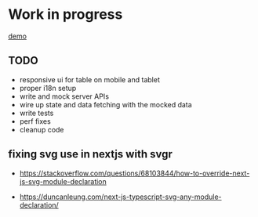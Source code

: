 # Work in progress

[demo](https://compassionate-brattain-4c4f05.netlify.app)

## TODO

- responsive ui for table on mobile and tablet
- proper i18n setup
- write and mock server APIs
- wire up state and data fetching with the mocked data
- write tests
- perf fixes
- cleanup code

## fixing svg use in nextjs with svgr

- https://stackoverflow.com/questions/68103844/how-to-override-next-js-svg-module-declaration

- https://duncanleung.com/next-js-typescript-svg-any-module-declaration/
